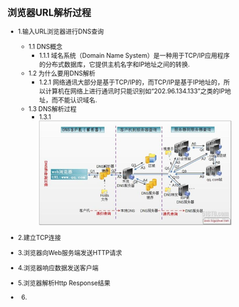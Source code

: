 ## 浏览器URL解析过程

- 1.输入URL浏览器进行DNS查询
    - 1.1 DNS概念
        - 1.1.1 域名系统（Domain Name System）是一种用于TCP/IP应用程序的分布式数据库，它提供主机名字和IP地址之间的转换.
    - 1.2 为什么要用DNS解析
        - 1.2.1 网络通讯大部分是基于TCP/IP的，而TCP/IP是基于IP地址的，所以计算机在网络上进行通讯时只能识别如“202.96.134.133”之类的IP地址，而不能认识域名.
    - 1.3 DNS解析过程
        - 1.3.1   ![avatar](https://github.com/ai4code/study/blob/master/%E6%B5%8F%E8%A7%88%E5%99%A8URL%E8%A7%A3%E6%9E%90%E8%BF%87%E7%A8%8B/image/dns.jpg) 
- 2.建立TCP连接

- 3.浏览器向Web服务端发送HTTP请求

- 4.浏览器响应数据发送客户端

- 5.浏览器解析Http Response结果

- 6.